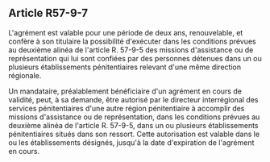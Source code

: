 Article R57-9-7
----
L'agrément est valable pour une période de deux ans, renouvelable, et confère à
son titulaire la possibilité d'exécuter dans les conditions prévues au deuxième
alinéa de l'article R. 57-9-5 des missions d'assistance ou de représentation qui
lui sont confiées par des personnes détenues dans un ou plusieurs établissements
pénitentiaires relevant d'une même direction régionale.

Un mandataire, préalablement bénéficiaire d'un agrément en cours de validité,
peut, à sa demande, être autorisé par le directeur interrégional des services
pénitentiaires d'une autre région pénitentiaire à accomplir des missions
d'assistance ou de représentation, dans les conditions prévues au deuxième
alinéa de l'article R. 57-9-5, dans un ou plusieurs établissements
pénitentiaires situés dans son ressort. Cette autorisation est valable dans le
ou les établissements désignés, jusqu'à la date d'expiration de l'agrément en
cours.
